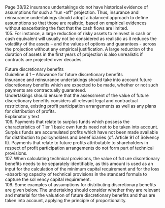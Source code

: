  
Page 38/92 
insurance undertakings do not have historical evidence of assumptions for such a “run -off” 
projection. Thus, insurance and reinsurance undertakings should adopt a balanced 
approach to define assumptions so that those are realistic, based on empirical evidences without exacerbating the fact that the cash flows are limited.  
105. For instance, a large reduction of risky assets to reinvest in cash or cash equivalent will usually not be considered as realistic as it reduces the volatility of the assets – and the 
values of options and guarantees - across the projection without any empirical justification. 
A large reduction of the duration of assets in the first years of projection is also unrealistic if contracts are projected over decades.  
 
Future discretionary benefits  
Guideline 4 1 – Allowance for future discretionary benefits   
Insurance and reinsurance undertakings should take into account future discretionary benefits 
which are expected to be made, whether or not such payments are contractually guaranteed.  
Undertakings should ensure that the assessment of the value of future discretionary benefits 
considers all relevant legal and contractual restrictions, existing profit participation 
arrangements as well as any plans for distribution of profits.  
Explanator y text  
106. Payments that relate to surplus funds which possess the characteristics of Tier 1 basic own funds need not to be taken into account. Surplus funds are accumulated profits which have not been made available for distribution to policyholders and benef iciaries (cf. Article 91 of 
Solvency II). Payments that relate to future profits attributable to shareholders in respect 
of profit participation arrangements do not form part of technical provisions.  
107. When calculating technical provisions, the value of fut ure discretionary benefits needs to 
be separately identifiable, as this amount is used as an input for the calculation of the 
minimum capital requirement and for the loss -absorbing capacity of technical provisions in 
the standard formula to capture the sol vency capital requirement.  
108. Some examples of assumptions for distributing discretionary benefits are given below. The 
undertaking should consider whether they are relevant and material for the valuation of 
future discretionary benefits and thus are taken into account, applying the principle of proportionality.  